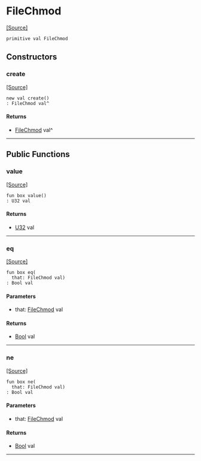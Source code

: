 # FileChmod
<span class="source-link">[[Source]](src/files/file_caps.md#L-0-6)</span>
```pony
primitive val FileChmod
```

## Constructors

### create
<span class="source-link">[[Source]](src/files/file_caps.md#L-0-6)</span>


```pony
new val create()
: FileChmod val^
```

#### Returns

* [FileChmod](files-FileChmod.md) val^

---

## Public Functions

### value
<span class="source-link">[[Source]](src/files/file_caps.md#L-0-7)</span>


```pony
fun box value()
: U32 val
```

#### Returns

* [U32](builtin-U32.md) val

---

### eq
<span class="source-link">[[Source]](src/files/file_caps.md#L-0-7)</span>


```pony
fun box eq(
  that: FileChmod val)
: Bool val
```
#### Parameters

*   that: [FileChmod](files-FileChmod.md) val

#### Returns

* [Bool](builtin-Bool.md) val

---

### ne
<span class="source-link">[[Source]](src/files/file_caps.md#L-0-7)</span>


```pony
fun box ne(
  that: FileChmod val)
: Bool val
```
#### Parameters

*   that: [FileChmod](files-FileChmod.md) val

#### Returns

* [Bool](builtin-Bool.md) val

---

